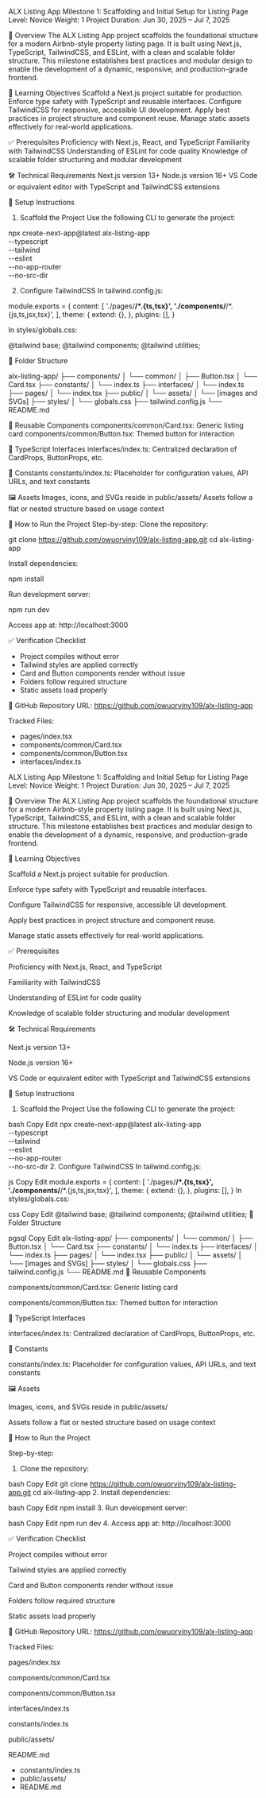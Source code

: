  ALX Listing App
Milestone 1: Scaffolding and Initial Setup for Listing Page
Level: Novice
Weight: 1
Project Duration: Jun 30, 2025 – Jul 7, 2025

📌 Overview
The ALX Listing App project scaffolds the foundational structure for a modern Airbnb-style property listing page. It is built using Next.js, TypeScript, TailwindCSS, and ESLint, with a clean and scalable folder structure. This milestone establishes best practices and modular design to enable the development of a dynamic, responsive, and production-grade frontend.

🎯 Learning Objectives
Scaffold a Next.js project suitable for production.
Enforce type safety with TypeScript and reusable interfaces.
Configure TailwindCSS for responsive, accessible UI development.
Apply best practices in project structure and component reuse.
Manage static assets effectively for real-world applications.

✅ Prerequisites
Proficiency with Next.js, React, and TypeScript
Familiarity with TailwindCSS
Understanding of ESLint for code quality
Knowledge of scalable folder structuring and modular development

🛠️ Technical Requirements
Next.js version 13+
Node.js version 16+
VS Code or equivalent editor with TypeScript and TailwindCSS extensions

🔧 Setup Instructions
1. Scaffold the Project
Use the following CLI to generate the project:

npx create-next-app@latest alx-listing-app \
  --typescript \
  --tailwind \
  --eslint \
  --no-app-router \
  --no-src-dir

2. Configure TailwindCSS
In tailwind.config.js:

module.exports = {
  content: [
    './pages/**/*.{ts,tsx}',
    './components/**/*.{js,ts,jsx,tsx}',
  ],
  theme: {
    extend: {},
  },
  plugins: [],
}

In styles/globals.css:

@tailwind base;
@tailwind components;
@tailwind utilities;

📁 Folder Structure

alx-listing-app/
├── components/
│   └── common/
│       ├── Button.tsx
│       └── Card.tsx
├── constants/
│   └── index.ts
├── interfaces/
│   └── index.ts
├── pages/
│   └── index.tsx
├── public/
│   └── assets/
│       └── [images and SVGs]
├── styles/
│   └── globals.css
├── tailwind.config.js
└── README.md

🔁 Reusable Components
components/common/Card.tsx: Generic listing card
components/common/Button.tsx: Themed button for interaction

🧩 TypeScript Interfaces
interfaces/index.ts: Centralized declaration of CardProps, ButtonProps, etc.

🧭 Constants
constants/index.ts: Placeholder for configuration values, API URLs, and text constants

🖼️ Assets
Images, icons, and SVGs reside in public/assets/
Assets follow a flat or nested structure based on usage context

📘 How to Run the Project
Step-by-step:
Clone the repository:

git clone https://github.com/owuorviny109/alx-listing-app.git
cd alx-listing-app

Install dependencies:

npm install

Run development server:

npm run dev

Access app at:
http://localhost:3000

✅ Verification Checklist
- Project compiles without error
- Tailwind styles are applied correctly
- Card and Button components render without issue
- Folders follow required structure
- Static assets load properly

🔗 GitHub Repository
URL: https://github.com/owuorviny109/alx-listing-app

Tracked Files:
- pages/index.tsx
- components/common/Card.tsx
- components/common/Button.tsx
- interfaces/index.ts

ALX Listing App
Milestone 1: Scaffolding and Initial Setup for Listing Page
Level: Novice
Weight: 1
Project Duration: Jun 30, 2025 – Jul 7, 2025

📌 Overview
The ALX Listing App project scaffolds the foundational structure for a modern Airbnb-style property listing page. It is built using Next.js, TypeScript, TailwindCSS, and ESLint, with a clean and scalable folder structure. This milestone establishes best practices and modular design to enable the development of a dynamic, responsive, and production-grade frontend.

🎯 Learning Objectives

Scaffold a Next.js project suitable for production.

Enforce type safety with TypeScript and reusable interfaces.

Configure TailwindCSS for responsive, accessible UI development.

Apply best practices in project structure and component reuse.

Manage static assets effectively for real-world applications.

✅ Prerequisites

Proficiency with Next.js, React, and TypeScript

Familiarity with TailwindCSS

Understanding of ESLint for code quality

Knowledge of scalable folder structuring and modular development

🛠️ Technical Requirements

Next.js version 13+

Node.js version 16+

VS Code or equivalent editor with TypeScript and TailwindCSS extensions

🔧 Setup Instructions

1. Scaffold the Project
Use the following CLI to generate the project:

bash
Copy
Edit
npx create-next-app@latest alx-listing-app \
  --typescript \
  --tailwind \
  --eslint \
  --no-app-router \
  --no-src-dir
2. Configure TailwindCSS
In tailwind.config.js:

js
Copy
Edit
module.exports = {
  content: [
    './pages/**/*.{ts,tsx}',
    './components/**/*.{js,ts,jsx,tsx}',
  ],
  theme: {
    extend: {},
  },
  plugins: [],
}
In styles/globals.css:

css
Copy
Edit
@tailwind base;
@tailwind components;
@tailwind utilities;
📁 Folder Structure

pgsql
Copy
Edit
alx-listing-app/
├── components/
│   └── common/
│       ├── Button.tsx
│       └── Card.tsx
├── constants/
│   └── index.ts
├── interfaces/
│   └── index.ts
├── pages/
│   └── index.tsx
├── public/
│   └── assets/
│       └── [images and SVGs]
├── styles/
│   └── globals.css
├── tailwind.config.js
└── README.md
🔁 Reusable Components

components/common/Card.tsx: Generic listing card

components/common/Button.tsx: Themed button for interaction

🧩 TypeScript Interfaces

interfaces/index.ts: Centralized declaration of CardProps, ButtonProps, etc.

🧭 Constants

constants/index.ts: Placeholder for configuration values, API URLs, and text constants

🖼️ Assets

Images, icons, and SVGs reside in public/assets/

Assets follow a flat or nested structure based on usage context

📘 How to Run the Project

Step-by-step:

1. Clone the repository:

bash
Copy
Edit
git clone https://github.com/owuorviny109/alx-listing-app.git
cd alx-listing-app
2. Install dependencies:

bash
Copy
Edit
npm install
3. Run development server:

bash
Copy
Edit
npm run dev
4. Access app at:
http://localhost:3000

✅ Verification Checklist

 Project compiles without error

 Tailwind styles are applied correctly

 Card and Button components render without issue

 Folders follow required structure

 Static assets load properly

🔗 GitHub Repository
URL: https://github.com/owuorviny109/alx-listing-app

Tracked Files:

pages/index.tsx

components/common/Card.tsx

components/common/Button.tsx

interfaces/index.ts

constants/index.ts

public/assets/

README.md


- constants/index.ts
- public/assets/
- README.md
